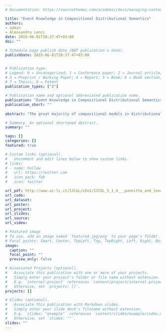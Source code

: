 ```yaml
---
# Documentation: https://sourcethemes.com/academic/docs/managing-content/

title: "Event Knowledge in Compositional Distributional Semantics"
authors:
- admin
- Alessandro Lenci
date: 2019-06-01T20:37:47+03:00
doi: ""

# Schedule page publish date (NOT publication's date).
publishDate: 2019-06-01T20:37:47+03:00


# Publication type.
# Legend: 0 = Uncategorized; 1 = Conference paper; 2 = Journal article;
# 3 = Preprint / Working Paper; 4 = Report; 5 = Book; 6 = Book section;
# 7 = Thesis; 8 = Patent
publication_types: ["2"]

# Publication name and optional abbreviated publication name.
publication: "Event Knowledge in Compositional Distributional Semantics"
publication_short: ""
 
abstract: "The great majority of compositional models in distributional semantics present methods to compose vectors or tensors in a representation of the sentence. Here we propose to enrich one of the best performing methods (vector addition, which we take as a baseline) with distributional knowledge about events. The resulting model is able to outperform our baseline."

# Summary. An optional shortened abstract.
summary: ""

tags: []
categories: []
featured: true

# Custom links (optional).
#   Uncomment and edit lines below to show custom links.
# links:
# - name: Follow
#   url: https://twitter.com
#   icon_pack: fab
#   icon: twitter

url_pdf: http://www.ai-lc.it/IJCoL/v5n1/IJCOL_5_1_4___pannitto_and_lenci.pdf
url_code: 
url_dataset:
url_poster:
url_project:
url_slides:
url_source:
url_video:

# Featured image
# To use, add an image named `featured.jpg/png` to your page's folder. 
# Focal points: Smart, Center, TopLeft, Top, TopRight, Left, Right, BottomLeft, Bottom, BottomRight.
image:
  caption: ""
  focal_point: ""
  preview_only: false

# Associated Projects (optional).
#   Associate this publication with one or more of your projects.
#   Simply enter your project's folder or file name without extension.
#   E.g. `internal-project` references `content/project/internal-project/index.md`.
#   Otherwise, set `projects: []`.
projects: []

# Slides (optional).
#   Associate this publication with Markdown slides.
#   Simply enter your slide deck's filename without extension.
#   E.g. `slides: "example"` references `content/slides/example/index.md`.
#   Otherwise, set `slides: ""`.
slides: ""
---
```

